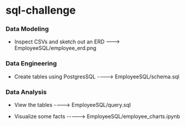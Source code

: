 # sql-challenge

### Data Modeling

- Inspect CSVs and sketch out an ERD ---> EmployeeSQL/employee_erd.png

### Data Engineering

- Create tables using PostgresSQL ----> EmployeeSQL/schema.sql

### Data Analysis

- View  the tables ----> EmployeeSQL/query.sql

- Visualize some facts -----> EmployeeSQL/employee_charts.ipynb
